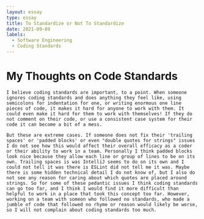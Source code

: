 ```yaml
---
layout: essay
type: essay
title: To Standardize or Not To Standardize
date: 2021-09-09
labels:
  - Software Engineering
  - Coding Standards
---
```


# My Thoughts on Code Standards

    I believe coding standards are important, to a point. When someone ignores coding standards and does anything they feel like, using semicolons for indentation for one, or writing enormous one line pieces of code, it makes it hard for anyone to work with them. It could even make it hard for them to work with themselves! If they do not comment on their code, or use a consistent case system for their code it can become a bit of a mess. 
  
    But these are extreme cases. If someone does not fix their 'trailing spaces' or 'padded blocks' or even "double quotes for strings" issues I do not see how this would affect their overall efficacy as a coder or their ability to work in a team. Personally I think padded blocks look nice because they allow each line or group of lines to be on its own. Trailing spaces is was IntelliJ seems to do on its own and I could not tell it was there is ESLint did not tell me it was. Maybe there is some hidden technical detail I do not know of, but I also do not see any reason for caring about which quotes are placed around strings. So for some of these pedantic issues I think coding standards can go too far, and I think I would find it more difficult than helpful to work in a place that took this concept too far. However, working on a team with someon who followed no standards, who made a jumble of code that followed no rhyme or reason would likely be worse, so I will not complain about coding standards too much.
  
